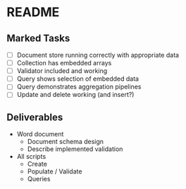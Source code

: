 # README

## Marked Tasks

- [ ] Document store running correctly with appropriate data
- [ ] Collection has embedded arrays
- [ ] Validator included and working
- [ ] Query shows selection of embedded data
- [ ] Query demonstrates aggregation pipelines
- [ ] Update and delete working (and insert?)

## Deliverables

- Word document
  - Document schema design
  - Describe implemented validation
- All scripts
  - Create
  - Populate / Validate
  - Queries
